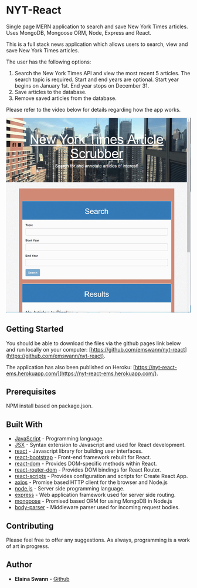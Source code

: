 # NYT-React
Single page MERN application to search and save New York Times articles. Uses MongoDB, Mongoose ORM, Node, Express and React.

This is a full stack news application which allows users to search, view and save New York Times articles.

The user has the following options:
1) Search the New York Times API and view the most recent 5 articles. The search topic is required. Start and end years are optional. Start year begins on January 1st. End year stops on December 31.
2) Save articles to the database.
3) Remove saved articles from the database.

Please refer to the video below for details regarding how the app works.

<img src='./nyt-react.gif' alt='New York Times React GIF' width='550'>

## Getting Started

You should be able to download the files via the github pages link below and run locally on your computer:
[https://github.com/emswann/nyt-react](https://github.com/emswann/nyt-react).

The application has also been published on Heroku:
[https://nyt-react-ems.herokuapp.com/](https://nyt-react-ems.herokuapp.com/).

## Prerequisites

NPM install based on package.json.

## Built With

* [JavaScript](https://www.javascript.com/) - Programming language.
* [JSX](https://reactjs.org/docs/introducing-jsx.html) - Syntax extension to Javascript and used for React development.
* [react](https://reactjs.org/) - Javascript library for building user interfaces.
* [react-bootstrap](https://react-bootstrap.github.io/) - Front-end framework rebuilt for React.
* [react-dom](https://reactjs.org/docs/react-dom.html) - Provides DOM-specific methods within React.
* [react-router-dom](https://www.npmjs.com/package/react-router-dom) - Provides DOM bindings for React Router.
* [react-scripts](https://www.npmjs.com/package/react-scripts) - Provides configuration and scripts for Create React App.
* [axios](https://www.npmjs.com/package/axios) - Promise based HTTP client for the browser and Node.js
* [node.js](https://nodejs.org/en/) - Server side programming language.
* [express](https://www.npmjs.com/package/express) - Web application framework used for server side routing.
* [mongoose](https://www.npmjs.com/package/sequelize) - Promised based ORM for using MongoDB in Node.js
* [body-parser](https://www.npmjs.com/package/body-parser) - Middleware parser used for incoming request bodies.

## Contributing

Please feel free to offer any suggestions. As always, programming is a work of art in progress.

## Author

* **Elaina Swann** - [Github](https://github.com/emswann)
